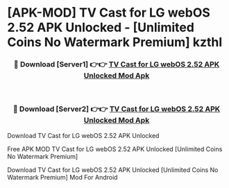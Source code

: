 # [APK-MOD] TV Cast for LG webOS 2.52 APK Unlocked - [Unlimited Coins No Watermark Premium] kzthl



<div align="center">
<h3>🔴 Download [Server1] 👉👉 <a href="https://momento.my/?title=TV_Cast_for_LG_webOS_2.52_APK_Unlocked">TV Cast for LG webOS 2.52 APK Unlocked Mod Apk</a></h3><br>

<h3>🔴 Download [Server2] 👉👉 <a href="https://momento.my/?title=TV_Cast_for_LG_webOS_2.52_APK_Unlocked">TV Cast for LG webOS 2.52 APK Unlocked Mod Apk</a></h3>
</div>



Download TV Cast for LG webOS 2.52 APK Unlocked 

Free APK MOD TV Cast for LG webOS 2.52 APK Unlocked [Unlimited Coins No Watermark Premium]

Download TV Cast for LG webOS 2.52 APK Unlocked [Unlimited Coins No Watermark Premium] Mod For Android
